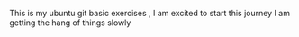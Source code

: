 This is my ubuntu git basic exercises , I am excited to start this journey
I am getting the hang of things slowly
